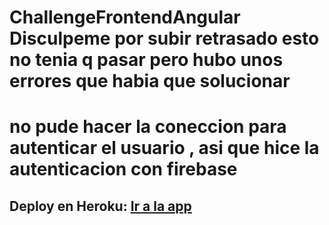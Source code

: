 # ChallengeFrontendAngular Disculpeme por subir retrasado esto no tenia q pasar pero hubo unos errores que habia que solucionar

# no pude hacer la coneccion para autenticar el usuario , asi que hice la autenticacion con firebase

## **Deploy en Heroku:** [Ir a la app](https://challengalkemy.herokuapp.com/)
